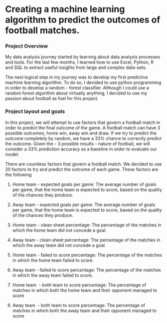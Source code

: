 # Creating a machine learning algorithm to predict the outcomes of football matches. 

### Project Overview

My data analysis journey started by learning about data analysis processes and tools. For the last few months, I learned how to use Excel, Python, R and SQL to extract useful insights from large and complex data-sets. 

The next logical step in my journey was to develop my first predictive machine learning algorithm. To do so, I decided to use python programming in order to develop a random - forest classifier. Although I could use a random forest algorithm about virtually anything, I decided to use my passion about football as fuel for this project. 

### Project layout and goals

In this project, we will attempt to use factors that govern a football match in order to predict the final outcome of the game. A football match can have 3 possible outcomes, home win, away win and draw. If we try to predict the outcome completely by random, we have a 33% chance to correctly predict the outcome. Given the - 3 possible results - nature of football, we will consider a 33% prediction accuracy as a baseline in order to evaluate our model. 

There are countless factors that govern a football match. We decided to use 20 factors to try and predict the outcome of each game. These factors are the following

1. Home team - expected goals per game: The average number of goals per game, that the home team is expected to score, based on the quality of the chances they produce.

2. Away team - expected goals per game: The average number of goals per game, that the home team is expected to score, based on the quality of the chances they produce.

3. Home team - clean sheet percentage: The percentage of the matches in which the home team did not concede a goal.

4. Away team - clean sheet percentage: The percentage of the matches in which the away team did not concede a goal.

5. Home team - failed to score percentage: The percentage of the matches in which the home team failed to score.

6. Away team - failed to score percentage: The percentage of the matches in which the away team failed to score.

7. Home team  - both team to score percentage: The percentage of matches in which both the home team and their opponent managed to score

8. Away team  - both team to score percentage: The percentage of matches in which both the away team and their opponent managed to score
